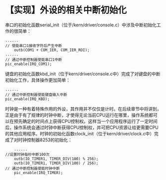 # 【实现】外设的相关中断初始化

串口的初始化函数serial_init（位于/kern/driver/console.c）中涉及中断初始化工作的很简单：

    ......
    // 使能串口1接收字符后产生中断
        outb(COM1 + COM_IER, COM_IER_RDI);
    ......
    // 通过中断控制器使能串口1中断
    pic_enable(IRQ_COM1);
  
键盘的初始化函数kbd_init（位于kern/driver/console.c中）完成了对键盘的中断初始化工作，具体操作更加简单：

    ......
    // 通过中断控制器使能键盘输入中断
    pic_enable(IRQ_KBD);
  
时钟是一种有着特殊作用的外设，其作用并不仅仅是计时。在后续章节中将讲到，正是由于有了规律的时钟中断，才使得无论当前CPU运行在哪里，操作系统都可以在预先确定的时间点上获得CPU控制权。这样当一个应用程序运行了一定时间后，操作系统会通过时钟中断获得CPU控制权，并可把CPU资源让给更需要CPU的其他应用程序。时钟的初始化函数clock_init（位于kern/driver/clock.c中）完成了对时钟控制器8253的初始化：

        ......
    //设置时钟每秒中断100次
        outb(IO_TIMER1, TIMER_DIV(100) % 256);
        outb(IO_TIMER1, TIMER_DIV(100) / 256);
    // 通过中断控制器使能时钟中断
        pic_enable(IRQ_TIMER);